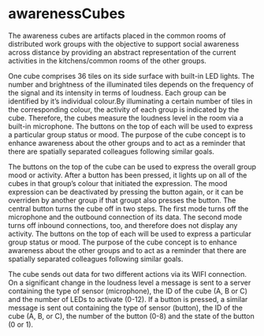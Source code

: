 # awarenessCubes
The awareness cubes are artifacts placed in the common rooms of distributed work groups with the objective to support social awareness across distance by  providing an abstract representation of the current activities in the kitchens/common rooms of the other groups. 

One cube comprises 36 tiles on its side surface with built-in LED lights. The number and brightness of the illuminated tiles depends on the frequency of the signal and its intensity in terms of loudness. Each group can be identified by it’s individual colour.By illuminating a certain number of tiles in the corresponding colour, the activity of each group is indicated by the cube. Therefore, the cubes measure the loudness level in the room via a built-in microphone. The buttons on the top of each will be used to express a particular group status or mood. The purpose of the cube concept is to enhance awareness about the other groups and to act as a reminder that there are spatially separated colleagues following similar goals. 

The buttons on the top of the cube can be used to express the overall group mood or activity. After a button has been pressed, it lights up on all of the cubes in that group’s colour that initiated the expression. The mood expression can be deactivated by pressing the button again, or it can be overriden by another group if that groupt also presses the button. The central button turns the cube off in two steps. The first mode turns off the microphone and the outbound connection of its data. The second mode turns off inbound connections, too, and therefore does not display any activity. The buttons on the top of each will be used to express a particular group status or mood. The purpose of the cube concept is to enhance awareness about the other groups and to act as a reminder that there are spatially separated colleagues following similar goals. 

The cube sends out data for two different actions via its WIFI connection. On a significant change in the loudness level a message is sent to a server containing the type of sensor (microphone), the ID of the cube (A, B or C) and the number of LEDs to activate (0-12). If a button is pressed, a similar message is sent out containing the type of sensor (button), the ID of the cube (A, B, or C), the number of the button (0-8) and the state of the button (0 or 1).
